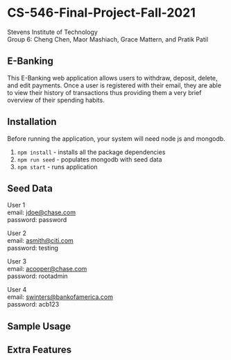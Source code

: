 # CS-546-Final-Project-Fall-2021
Stevens Institute of Technology\
Group 6: Cheng Chen, Maor Mashiach, Grace Mattern, and Pratik Patil

## E-Banking
This E-Banking web application allows users to withdraw, deposit, delete, and edit payments. Once a user is registered with their email, they are able to view their history of transactions thus providing them a very brief overview of their spending habits. 

## Installation
Before running the application, your system will need node js and mongodb.
1. `npm install` - installs all the package dependencies
2. `npm run seed` - populates mongodb with seed data
3. `npm start` - runs application

## Seed Data
User 1\
email: jdoe@chase.com\
password: password

User 2\
email: asmith@citi.com\
password: testing

User 3\
email: acooper@chase.com\
password: rootadmin

User 4\
email: swinters@bankofamerica.com\
password: acb123

## Sample Usage

## Extra Features
